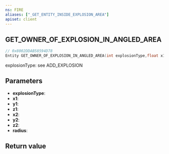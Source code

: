 ```yaml
---
ns: FIRE
aliases: ["_GET_ENTITY_INSIDE_EXPLOSION_AREA"]
apiset: client
---
```

## GET_OWNER_OF_EXPLOSION_IN_ANGLED_AREA

```c
// 0x8002DDAB58594D78
Entity GET_OWNER_OF_EXPLOSION_IN_ANGLED_AREA(int explosionType,float x1,float y1,float z1,float x2,float y2,float z2,float radius);
```

explosionType: see ADD_EXPLOSION

## Parameters
* **explosionType**:
* **x1**:
* **y1**:
* **z1**:
* **x2**:
* **y2**:
* **z2**:
* **radius**:

## Return value

